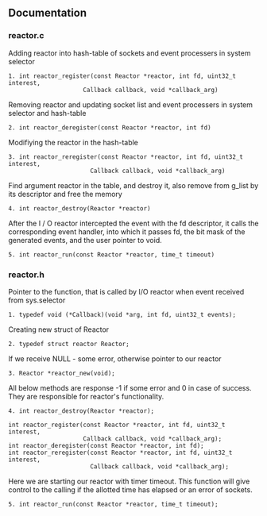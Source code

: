 ## Documentation

### reactor.c

Adding reactor into hash-table of sockets and event processers in system selector

```
1. int reactor_register(const Reactor *reactor, int fd, uint32_t interest,
                     Callback callback, void *callback_arg)
```

Removing reactor and updating socket list and event processers in system selector and hash-table

```
2. int reactor_deregister(const Reactor *reactor, int fd)
```

Modifiying the reactor in the hash-table

```
3. int reactor_reregister(const Reactor *reactor, int fd, uint32_t interest,
                       Callback callback, void *callback_arg)
```

Find argument reactor in the table, and destroy it, also remove from g_list by its descriptor and free the memory

```
4. int reactor_destroy(Reactor *reactor)
```

After the I / O reactor intercepted the event with the fd descriptor, it calls the corresponding event handler, into which it passes fd, the bit mask of the generated events, and the user pointer to void.

```
5. int reactor_run(const Reactor *reactor, time_t timeout)
```

### reactor.h


Pointer to the function, that is called by I/O reactor when event received from sys.selector
```
1. typedef void (*Callback)(void *arg, int fd, uint32_t events);
```
Creating new struct of Reactor
```
2. typedef struct reactor Reactor;
```

If we receive NULL - some error, otherwise pointer to our reactor
```
3. Reactor *reactor_new(void);
```
All below methods are response -1 if some error and 0 in case of success. 
They are responsible for reactor's functionality. 
```
4. int reactor_destroy(Reactor *reactor);

int reactor_register(const Reactor *reactor, int fd, uint32_t interest,
                     Callback callback, void *callback_arg);
int reactor_deregister(const Reactor *reactor, int fd);
int reactor_reregister(const Reactor *reactor, int fd, uint32_t interest,
                       Callback callback, void *callback_arg);
```
Here we are starting our reactor with timer timeout.
This function will give control to the calling if the allotted time has elapsed or an error of sockets.

```
5. int reactor_run(const Reactor *reactor, time_t timeout);
```